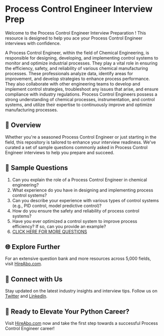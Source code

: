 # Process Control Engineer Interview Prep

Welcome to the Process Control Engineer Interview Preparation ! This resource is designed to help you ace your Process Control Engineer interviews with confidence.

A Process Control Engineer, within the field of Chemical Engineering, is responsible for designing, developing, and implementing control systems to monitor and optimize industrial processes. They play a vital role in ensuring the efficiency, safety, and reliability of various chemical manufacturing processes. These professionals analyze data, identify areas for improvement, and develop strategies to enhance process performance. They also collaborate with other engineering teams to develop and implement control strategies, troubleshoot any issues that arise, and ensure compliance with industry regulations. Process Control Engineers possess a strong understanding of chemical processes, instrumentation, and control systems, and utilize their expertise to continuously improve and optimize manufacturing processes.

## 🚀 Overview

Whether you're a seasoned Process Control Engineer or just starting in the field, this repository is tailored to enhance your interview readiness. We've curated a set of sample questions commonly asked in Process Control Engineer interviews to help you prepare and succeed.

## 📝 Sample Questions

1. Can you explain the role of a Process Control Engineer in chemical engineering?
2. What experience do you have in designing and implementing process control systems?
3. Can you describe your experience with various types of control systems (e.g., PID control, model predictive control)?
4. How do you ensure the safety and reliability of process control systems?
5. Have you ever optimized a control system to improve process efficiency? If so, can you provide an example?
6. [CLICK HERE FOR MORE QUESTIONS](https://hireabo.com/job/3_4_18/Process%20Control%20Engineer)

## 🌐 Explore Further

For an extensive question bank and more resources across 5,000 fields, visit [HireAbo.com](https://www.hireabo.com).

## 📱 Connect with Us

Stay updated on the latest industry insights and interview tips. Follow us on [Twitter](https://twitter.com/hireabo) and [LinkedIn](https://www.linkedin.com/in/hire-abo-3609972a8/).

## 🚀 Ready to Elevate Your Python Career?

Visit [HireAbo.com](https://www.hireabo.com) now and take the first step towards a successful Process Control Engineer career!